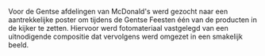 Voor de Gentse afdelingen van McDonald's werd gezocht naar een aantrekkelijke poster om tijdens de Gentse Feesten één van de producten in de kijker te zetten. Hiervoor werd fotomateriaal vastgelegd van een uitnodigende compositie dat vervolgens werd omgezet in een smakelijk beeld.